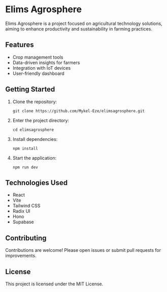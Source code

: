 # Elims Agrosphere

Elims Agrosphere is a project focused on agricultural technology solutions, aiming to enhance productivity and sustainability in farming practices.

## Features

- Crop management tools
- Data-driven insights for farmers
- Integration with IoT devices
- User-friendly dashboard

## Getting Started

1. Clone the repository:
   ```
   git clone https://github.com/Mykel-Eze/elimsagrosphere.git
   ```
2. Enter the project directory:
   ```
   cd elimsagrosphere
   ```

3. Install dependencies:
   ```
   npm install
   ```
4. Start the application:
   ```
   npm run dev
   ```

## Technologies Used

- React
- Vite
- Tailwind CSS
- Radix UI
- Hono
- Supabase

## Contributing

Contributions are welcome! Please open issues or submit pull requests for improvements.

## License

This project is licensed under the MIT License.